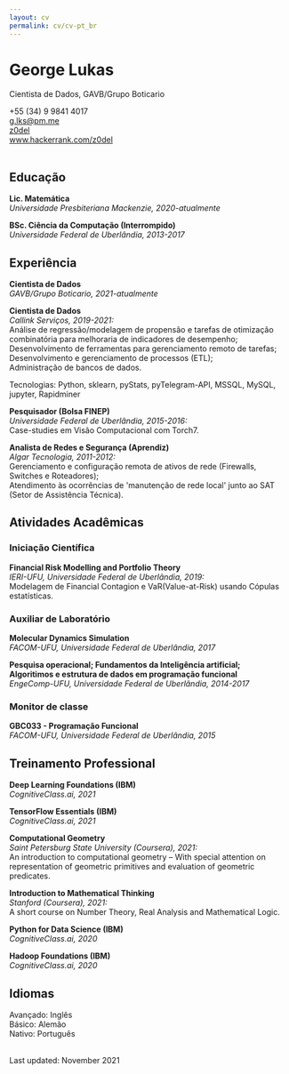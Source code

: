 ```yaml
---
layout: cv
permalink: cv/cv-pt_br
---
```


# George Lukas
Cientista de Dados, GAVB/Grupo Boticario <br/>

<div id="webaddress">
  <i class="fa fa-fw fa-phone"></i> +55 (34) 9 9841 4017 <br/>
  <a href="mailto:g.lks@pm.me"> <i class="fa fa-fw fa-envelope"></i> g.lks@pm.me</a> <br/>
  <a href="https://github.com/z0del"><i class="fa fa-fw fa-github"></i> z0del</a> <br/>
  <a href="https://www.hackerrank.com/z0del"><i class="fa fa-fw fa-users"></i> www.hackerrank.com/z0del</a>
</div> <br/>

## Educação

**Lic. Matemática**
*<br/> Universidade Presbiteriana Mackenzie, 2020-atualmente<br/>*


**BSc. Ciência da Computação (Interrompido)**
*<br/> Universidade Federal de Uberlândia, 2013-2017*

## Experiência


**Cientista de Dados** <br/>*GAVB/Grupo Boticario, 2021-atualmente*<br/>

**Cientista de Dados** <br/>
*Callink Serviços, 2019-2021:* <br/>
Análise de regressão/modelagem de propensão e tarefas de otimização combinatória para melhoraria de indicadores de desempenho;<br/>
Desenvolvimento de ferramentas para gerenciamento remoto de tarefas;<br/>
Desenvolvimento e gerenciamento de processos (ETL);<br/>
Administração de bancos de dados.<br/>

Tecnologias: Python, sklearn, pyStats, pyTelegram-API, MSSQL, MySQL, jupyter, Rapidminer


**Pesquisador (Bolsa FINEP)**  <br/>*Universidade Federal de Uberlândia, 2015-2016:*<br/>
Case-studies em Visão Computacional com Torch7.

**Analista de Redes e Segurança (Aprendiz)** <br/>
*Algar Tecnologia, 2011-2012:*<br/>
Gerenciamento e configuração remota de ativos de rede (Firewalls, Switches e Roteadores);<br/>
Atendimento às ocorrências de 'manutenção de rede local' junto ao SAT (Setor
de Assistência Técnica).


## Atividades Acadêmicas

### Iniciação Científica

**Financial Risk Modelling and Portfolio Theory**<br/>
*IERI-UFU, Universidade Federal de Uberlândia, 2019:*<br/>
Modelagem de Financial Contagion e VaR(Value-at-Risk) usando Cópulas estatísticas.

### Auxiliar de Laboratório

**Molecular Dynamics Simulation**<br/>
*FACOM-UFU, Universidade Federal de Uberlândia, 2017*

**Pesquisa operacional; Fundamentos da Inteligência artificial;**<br/>
**Algoritimos e estrutura de dados em programação funcional**<br/>
*EngeComp-UFU, Universidade Federal de Uberlândia, 2014-2017*

### Monitor de classe

**GBC033 - Programação Funcional** <br/>
*FACOM-UFU, Universidade Federal de Uberlândia, 2015*

## Treinamento Professional

**Deep Learning Foundations (IBM)**<br/>
*CognitiveClass.ai, 2021*<br/>

**TensorFlow Essentials (IBM)**<br/>
*CognitiveClass.ai, 2021*<br/>

**Computational Geometry**<br/>
*Saint Petersburg State University (Coursera), 2021:*
<br/>An introduction to computational geometry – 
With special attention on representation of geometric primitives and evaluation of geometric predicates.<br/>

**Introduction to Mathematical Thinking**<br/>
*Stanford (Coursera), 2021:*<br/>
A short course on Number Theory, Real Analysis and Mathematical Logic.<br/>

**Python for Data Science (IBM)**<br/>
*CognitiveClass.ai, 2020*<br/>

**Hadoop Foundations (IBM)**<br/>
*CognitiveClass.ai, 2020*<br/>


## Idiomas

Avançado: Inglês<br/>
Básico: Alemão<br/>
Nativo: Português<br/>

<br/>Last updated: November 2021<br/><br/>
